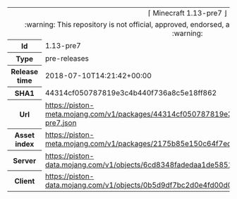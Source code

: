 <html><table>
<tr><td colspan="2" align="center"><img width="0" height="0"><br/>⌈ Minecraft 1.13-pre7 ⌋<br/><img width="0" height="0"></td></tr>
<tr><td colspan="2" align="center"><img width="0" height="0"><br/>
:warning: This repository is not official, approved, endorsed, associated or connected with Mojang :warning:
<br/><img width="0" height="0"></td></tr>
<tr><th>Id</th><td>1.13-pre7</td></tr>
<tr><th>Type</th><td>pre-releases</td></tr>
<tr><th>Release time</th><td>2018-07-10T14:21:42+00:00</td></tr>
<tr><th>SHA1</th><td>44314cf050787819e3c4b440f736a8c5e18ff862</td></tr>
<tr><th>Url</th><td><a href="https://piston-meta.mojang.com/v1/packages/44314cf050787819e3c4b440f736a8c5e18ff862/1.13-pre7.json">https://piston-meta.mojang.com/v1/packages/44314cf050787819e3c4b440f736a8c5e18ff862/1.13-pre7.json</a></td></tr>
<tr><th>Asset index</th><td><a href="https://piston-meta.mojang.com/v1/packages/2175b85e150c64f7ed285e7624b87c18cd992497/1.13.json">https://piston-meta.mojang.com/v1/packages/2175b85e150c64f7ed285e7624b87c18cd992497/1.13.json</a></td></tr>
<tr><th>Server</th><td><a href="https://piston-data.mojang.com/v1/objects/6cd8348fadedaa1de5851f449b995c835bb569eb/server.jar">https://piston-data.mojang.com/v1/objects/6cd8348fadedaa1de5851f449b995c835bb569eb/server.jar</a></td></tr>
<tr><th>Client</th><td><a href="https://piston-data.mojang.com/v1/objects/0b5d9df7bc2d0e4fd00d0bf7cf4409b999567497/client.jar">https://piston-data.mojang.com/v1/objects/0b5d9df7bc2d0e4fd00d0bf7cf4409b999567497/client.jar</a></td></tr>
</table></html>